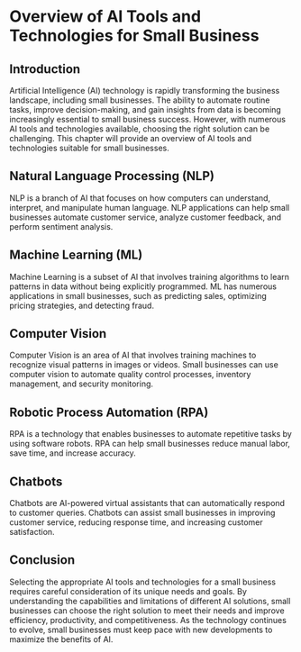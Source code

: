 Overview of AI Tools and Technologies for Small Business
====================================================================================================================================

Introduction
------------

Artificial Intelligence (AI) technology is rapidly transforming the business landscape, including small businesses. The ability to automate routine tasks, improve decision-making, and gain insights from data is becoming increasingly essential to small business success. However, with numerous AI tools and technologies available, choosing the right solution can be challenging. This chapter will provide an overview of AI tools and technologies suitable for small businesses.

Natural Language Processing (NLP)
---------------------------------

NLP is a branch of AI that focuses on how computers can understand, interpret, and manipulate human language. NLP applications can help small businesses automate customer service, analyze customer feedback, and perform sentiment analysis.

Machine Learning (ML)
---------------------

Machine Learning is a subset of AI that involves training algorithms to learn patterns in data without being explicitly programmed. ML has numerous applications in small businesses, such as predicting sales, optimizing pricing strategies, and detecting fraud.

Computer Vision
---------------

Computer Vision is an area of AI that involves training machines to recognize visual patterns in images or videos. Small businesses can use computer vision to automate quality control processes, inventory management, and security monitoring.

Robotic Process Automation (RPA)
--------------------------------

RPA is a technology that enables businesses to automate repetitive tasks by using software robots. RPA can help small businesses reduce manual labor, save time, and increase accuracy.

Chatbots
--------

Chatbots are AI-powered virtual assistants that can automatically respond to customer queries. Chatbots can assist small businesses in improving customer service, reducing response time, and increasing customer satisfaction.

Conclusion
----------

Selecting the appropriate AI tools and technologies for a small business requires careful consideration of its unique needs and goals. By understanding the capabilities and limitations of different AI solutions, small businesses can choose the right solution to meet their needs and improve efficiency, productivity, and competitiveness. As the technology continues to evolve, small businesses must keep pace with new developments to maximize the benefits of AI.
